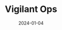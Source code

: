 ---  
layout: startup_page  
title: "Vigilant Ops"  
id: "vigilantops.com"  
permalink: "/vigilantopsvigilantops.com01042024/"  
website: "https://www.vigilant-ops.com/"  
funding_round: "Seed"  
funding_amount: "$2M"  
investors: "DataTribe"  
about: "Vigilant Ops provides an automation platform for managing Software Bills of Materials (SBOMs). Their InSight platform offers continuous vulnerability monitoring, alerting, and patch notifications, helping organizations comply with software security regulations and improve the security of their software supply chains. The platform supports various SBOM formats and enables vulnerability dispositioning and reporting."  
markets: "Cybersecurity, Software Security, Data Security Software Products"  
hq: "Fulton, Maryland, United States"  
founded_year: "2019"  
linkedin: "https://www.linkedin.com/company/vigilant-ops-inc"  
twitter: "https://twitter.com/vigilant_ops"  
instagram: ""  
facebook: ""  
crunchbase: "https://www.crunchbase.com/organization/vigilant-ops"  
pitchbook: ""  

date_display: "04-Jan-2024"  
date: "2024-01-04"

# SEO Optimization  
meta_title: "Vigilant Ops - Seed Funding ($2M)"  
meta_description: "Vigilant Ops, Vigilant Ops provides an automation platform for managing Software Bills of Materials (SBOMs). Their InSight platform offers continuous vulnerability ..."  
meta_keywords: "Vigilant Ops, Cybersecurity, Software Security, Data Security Software Products, Seed funding"  
canonical_url: "https://startup.projectstartups.com/vigilantopsvigilantops.com01042024/"  
---